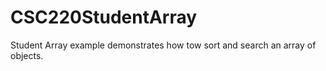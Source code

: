 # CSC220StudentArray

Student Array example demonstrates how tow sort and search an array of objects.
